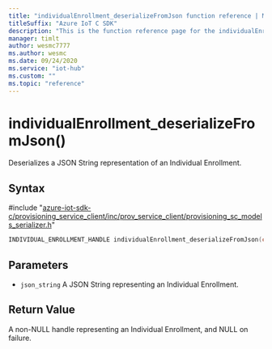 ```yaml
---                             
title: "individualEnrollment_deserializeFromJson function reference | Microsoft Docs" 
titleSuffix: "Azure IoT C SDK"            
description: "This is the function reference page for the individualEnrollment_deserializeFromJson() function in the Azure IoT C SDK. This SDK is used with Azure IoT Hub and Azure IoT Hub Device Provisioning Service"            
manager: timlt                 
author: wesmc7777              
ms.author: wesmc               
ms.date: 09/24/2020                    
ms.service: "iot-hub"             
ms.custom: ""                
ms.topic: "reference"        
---                            
```


# individualEnrollment_deserializeFromJson()

Deserializes a JSON String representation of an Individual Enrollment.

## Syntax

\#include "[azure-iot-sdk-c/provisioning_service_client/inc/prov_service_client/provisioning_sc_models_serializer.h](../provisioning-sc-models-serializer-h.md)"  
```C
INDIVIDUAL_ENROLLMENT_HANDLE individualEnrollment_deserializeFromJson(const char *json_string   MU_C2);
```

## Parameters
* `json_string` A JSON String representing an Individual Enrollment.

## Return Value
A non-NULL handle representing an Individual Enrollment, and NULL on failure.

